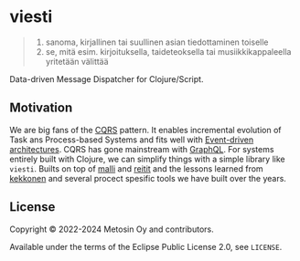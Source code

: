 # viesti
> 1. sanoma, kirjallinen tai suullinen asian tiedottaminen toiselle
> 2. se, mitä esim. kirjoituksella, taideteoksella tai musiikkikappaleella yritetään välittää

Data-driven Message Dispatcher for Clojure/Script.

## Motivation

We are big fans of the [CQRS](https://martinfowler.com/bliki/CQRS.html) pattern. It enables incremental evolution of Task ans Process-based Systems and fits well with [Event-driven architectures](https://martinfowler.com/eaaDev/EventNarrative.html). CQRS has gone mainstream with [GraphQL](https://graphql.org/). For systems entirely built with Clojure, we can simplify things with a simple library like `viesti`. Builts on top of [malli](https://github.com/metosin/malli) and [reitit](https://github.com/metosin/reitit) and the lessons learned from [kekkonen](https://github.com/metosin/kekkonen) and several procect spesific tools we have built over the years.

## License

Copyright © 2022-2024 Metosin Oy and contributors.

Available under the terms of the Eclipse Public License 2.0, see `LICENSE`.
